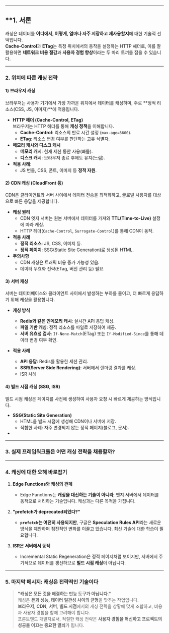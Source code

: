 
---

## **1. 서론

캐싱은 데이터를 **어디에서, 어떻게, 얼마나 자주 저장하고 재사용할지**에 대한 기술적 선택입니다.  
**Cache-Control**과 **ETag**는 특정 위치에서의 동작을 설정하는 HTTP 헤더로, 이를 잘 활용하면 **네트워크 비용 절감**과 **사용자 경험 향상**이라는 두 마리 토끼를 잡을 수 있습니다.

---

### **2. 위치에 따른 캐싱 전략**

#### **1) 브라우저 캐싱**

브라우저는 사용자 기기에서 가장 가까운 위치에서 데이터를 캐싱하며, 주로 **정적 리소스(CSS, JS, 이미지)**에 적용됩니다.

- **HTTP 헤더 (Cache-Control, ETag)**  
    브라우저는 HTTP 헤더를 통해 **캐싱 정책**을 이해합니다.
    - **Cache-Control**: 리소스의 만료 시간 설정 (`max-age=3600`).
    - **ETag**: 리소스 변경 여부를 판단하는 고유 식별자.
- **메모리 캐시와 디스크 캐시**
    - **메모리 캐시**: 현재 세션 동안 사용(빠름).
    - **디스크 캐시**: 브라우저 종료 후에도 유지(느림).
- **적용 사례**:
    - JS 번들, CSS, 폰트, 이미지 등 **정적 자원**.

#### **2) CDN 캐싱 (CloudFront 등)**

CDN은 클라이언트와 서버 사이에서 데이터 전송을 최적화하고, 글로벌 사용자를 대상으로 빠른 응답을 제공합니다.

- **캐싱 원리**
    - CDN 엣지 서버는 원본 서버에서 데이터를 가져와 **TTL(Time-to-Live)** 설정에 따라 캐싱.
    - HTTP 헤더(`Cache-Control`, `Surrogate-Control`)를 통해 CDN이 동작.
- **적용 사례**
    - **정적 리소스**: JS, CSS, 이미지 등.
    - **정적 페이지**: SSG(Static Site Generation)로 생성된 HTML.
- **주의사항**
    - CDN 캐싱은 트래픽 비용 증가 가능성 있음.
    - 데이터 무효화 전략(ETag, 버전 관리 등) 필요.

#### **3) 서버 캐싱**

서버는 데이터베이스와 클라이언트 사이에서 발생하는 부하를 줄이고, 더 빠르게 응답하기 위해 캐싱을 활용합니다.

- **캐싱 방식**
    - **Redis와 같은 인메모리 캐시**: 실시간 API 응답 캐싱.
    - **파일 기반 캐싱**: 정적 리소스를 파일로 저장하여 제공.
    - **서버 유효성 검사**: `If-None-Match`(ETag) 또는 `If-Modified-Since`를 통해 데이터 변경 여부 확인.
- **적용 사례**
    
    - **API 응답**: Redis를 활용한 세션 관리.
    - **SSR(Server Side Rendering)**: 서버에서 렌더링 결과를 캐싱.
    - ISR 사례

#### **4) 빌드 시점 캐싱 (SSG, ISR)**

빌드 시점 캐싱은 페이지를 사전에 생성하여 사용자 요청 시 빠르게 제공하는 방식입니다.

- **SSG(Static Site Generation)**
    - HTML을 빌드 시점에 생성해 CDN이나 서버에 저장.
    - 적합한 사례: 자주 변경되지 않는 정적 페이지(블로그, 문서).
- 
---

### **3. 실제 프레임워크들은 어떤 캐싱 전략을 채용할까?**


---

### **4. 캐싱에 대한 오해 바로잡기**

1. **Edge Functions와 캐싱의 관계**
    
    - Edge Functions는 **캐싱을 대신하는 기술이 아니라**, 엣지 서버에서 데이터를 동적으로 처리하는 기술입니다. 캐싱과는 다른 목적을 가집니다.
2. **"prefetch가 deprecated되었다?"**
    
    - **`prefetch`는 여전히 사용되지만**, 구글은 **Speculation Rules API**라는 새로운 방식을 제안하며 점진적인 변화를 이끌고 있습니다. 최신 기술에 대한 학습이 필요합니다.
3. **ISR은 서버에서 동작**
    
    - Incremental Static Regeneration은 정적 페이지처럼 보이지만, 서버에서 주기적으로 데이터를 갱신하므로 **빌드 시점 캐싱**이 아닙니다.

---

### **5. 마지막 메시지: 캐싱은 전략적인 기술이다**

> **"캐싱은 모든 것을 해결하는 만능 도구가 아닙니다."**  
> 캐싱은 **돈과 성능, 데이터 일관성 사이의 균형**을 맞추는 작업입니다.  
> **브라우저**, **CDN**, **서버**, **빌드 시점**에서의 캐싱 전략을 상황에 맞게 조합하고, 비용과 사용자 경험을 함께 고려해야 합니다.  
> 프론트엔드 개발자로서, 적절한 캐싱 전략은 **사용자 경험을 혁신하고 프로젝트의 성공을 이끄는 중요한 열쇠**가 됩니다.